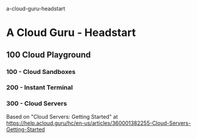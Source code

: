 a-cloud-guru-headstart
# A Cloud Guru - Headstart

## 100 Cloud Playground

### 100 - Cloud Sandboxes

### 200 - Instant Terminal

### 300 - Cloud Servers

Based on "Cloud Servers: Getting Started" at https://help.acloud.guru/hc/en-us/articles/360001382255-Cloud-Servers-Getting-Started
